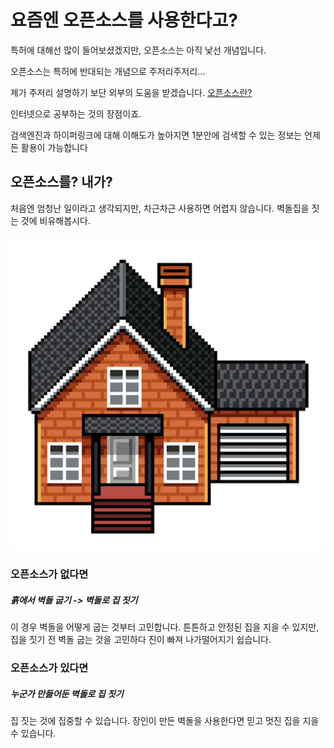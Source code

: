 # 요즘엔 오픈소스를 사용한다고?

특허에 대해선 많이 들어보셨겠지만,
오픈소스는 아직 낯선 개념입니다.

오픈소스는 특허에 반대되는 개념으로 주저리주저리...

제가 주저리 설명하기 보단 외부의 도움을 받겠습니다.
[오픈소스란?](https://ko.wikipedia.org/wiki/%EC%98%A4%ED%94%88_%EC%86%8C%EC%8A%A4) 

인터넷으로 공부하는 것의 장점이죠.

검색엔진과 하이퍼링크에 대해 이해도가 높아지면
1분안에 검색할 수 있는 정보는 언제든 활용이 가능합니다

## 오픈소스를? 내가?
처음엔 엄청난 일이라고 생각되지만, 
차근차근 사용하면 어렵지 않습니다.
벽돌집을 짓는 것에 비유해봅시다.

![../img/brickHouse.png](../img/brickHouse.png)

### 오픈소스가 없다면
##### 흙에서 벽돌 굽기 -> 벽돌로 집 짓기

이 경우 벽돌을 어떻게 굽는 것부터 고민합니다.
튼튼하고 안정된 집을 지을 수 있지만,
집을 짓기 전 벽돌 굽는 것을 고민하다 진이 빠져 나가떨어지기 쉽습니다.

### 오픈소스가 있다면
##### 누군가 만들어둔 벽돌로 집 짓기
집 짓는 것에 집중할 수 있습니다.
장인이 만든 벽돌을 사용한다면 믿고 멋진 집을 지을 수 있습니다.

